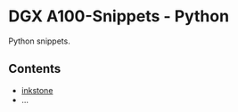 # DGX A100-Snippets - Python

Python snippets.

## Contents

- [inkstone](./inkstone/README.md)
- ...
